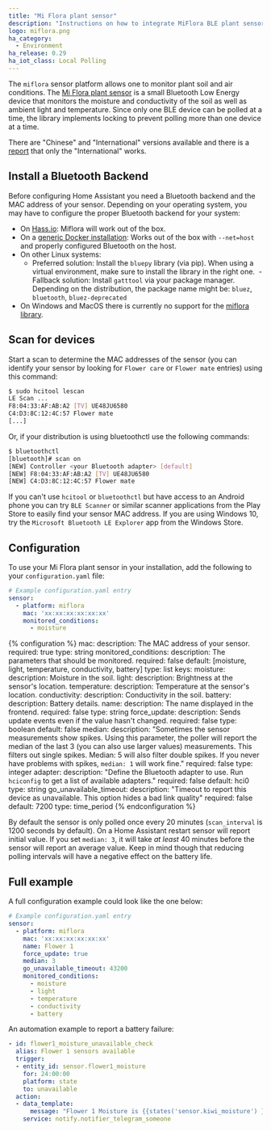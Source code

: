 ```yaml
---
title: "Mi Flora plant sensor"
description: "Instructions on how to integrate MiFlora BLE plant sensor with Home Assistant."
logo: miflora.png
ha_category:
  - Environment
ha_release: 0.29
ha_iot_class: Local Polling
---
```


The `miflora` sensor platform allows one to monitor plant soil and air conditions. The [Mi Flora plant sensor](https://gadget-freakz.com/product/xiaomi-mi-flora-plant-sensor/) is a small Bluetooth Low Energy device that monitors the moisture and conductivity of the soil as well as ambient light and temperature. Since only one BLE device can be polled at a time, the library implements locking to prevent polling more than one device at a time.

There are "Chinese" and "International" versions available and there is a [report](https://community.home-assistant.io/t/miflora-showing-data-unknown/19550/8) that only the "International" works.

## Install a Bluetooth Backend

Before configuring Home Assistant you need a Bluetooth backend and the MAC address of your sensor. Depending on your operating system, you may have to configure the proper Bluetooth backend for your system:

- On [Hass.io](/hassio/installation/): Miflora will work out of the box.
- On a [generic Docker installation](/docs/installation/docker/): Works out of the box with `--net=host` and properly configured Bluetooth on the host.
- On other Linux systems:
  - Preferred solution: Install the `bluepy` library (via pip). When using a virtual environment, make sure to install the library in the right one.
  - Fallback solution: Install `gatttool` via your package manager. Depending on the distribution, the package name might be: `bluez`, `bluetooth`, `bluez-deprecated`
- On Windows and MacOS there is currently no support for the [miflora library](https://github.com/open-homeautomation/miflora/).

## Scan for devices

Start a scan to determine the MAC addresses of the sensor (you can identify your sensor by looking for `Flower care` or `Flower mate` entries) using this command:

```bash
$ sudo hcitool lescan
LE Scan ...
F8:04:33:AF:AB:A2 [TV] UE48JU6580
C4:D3:8C:12:4C:57 Flower mate
[...]
```

Or, if your distribution is using bluetoothctl use the following commands:

```bash
$ bluetoothctl
[bluetooth]# scan on
[NEW] Controller <your Bluetooth adapter> [default]
[NEW] F8:04:33:AF:AB:A2 [TV] UE48JU6580
[NEW] C4:D3:8C:12:4C:57 Flower mate
```

If you can't use `hcitool` or `bluetoothctl` but have access to an Android phone you can try `BLE Scanner` or similar scanner applications from the Play Store to easily find your sensor MAC address. If you are using Windows 10, try the `Microsoft Bluetooth LE Explorer` app from the Windows Store.

## Configuration

To use your Mi Flora plant sensor in your installation, add the following to your `configuration.yaml` file:

```yaml
# Example configuration.yaml entry
sensor:
  - platform: miflora
    mac: 'xx:xx:xx:xx:xx:xx'
    monitored_conditions:
      - moisture
```

{% configuration %}
mac:
  description: The MAC address of your sensor.
  required: true
  type: string
monitored_conditions:
  description: The parameters that should be monitored.
  required: false
  default: [moisture, light, temperature, conductivity, battery]
  type: list
  keys:
    moisture:
      description: Moisture in the soil.
    light:
      description: Brightness at the sensor's location.
    temperature:
      description: Temperature at the sensor's location.
    conductivity:
      description: Conductivity in the soil.
    battery:
      description: Battery details.
name:
  description: The name displayed in the frontend.
  required: false
  type: string
force_update:
  description: Sends update events even if the value hasn't changed.
  required: false
  type: boolean
  default: false
median:
  description: "Sometimes the sensor measurements show spikes. Using this parameter, the poller will report the median of the last 3 (you can also use larger values) measurements. This filters out single spikes. Median: 5 will also filter double spikes. If you never have problems with spikes, `median: 1` will work fine."
  required: false
  type: integer
adapter:
  description: "Define the Bluetooth adapter to use. Run `hciconfig` to get a list of available adapters."
  required: false
  default: hci0
  type: string
go_unavailable_timeout:
  description: "Timeout to report this device as unavailable. This option hides a bad link quality"
  required: false
  default: 7200
  type: time_period
{% endconfiguration %}

<div class='note warning'>

By default the sensor is only polled once every 20 minutes (`scan_interval` is 1200 seconds by default). On a Home Assistant restart sensor will report initial value. If you set `median: 3`, it will take _at least_ 40 minutes before the sensor will report an average value. Keep in mind though that reducing polling intervals will have a negative effect on the battery life.

</div>

## Full example

A full configuration example could look like the one below:

```yaml
# Example configuration.yaml entry
sensor:
  - platform: miflora
    mac: 'xx:xx:xx:xx:xx:xx'
    name: Flower 1
    force_update: true    
    median: 3
    go_unavailable_timeout: 43200
    monitored_conditions:
      - moisture
      - light
      - temperature
      - conductivity
      - battery
```
An automation example to report a battery failure:

```yaml
- id: flower1_moisture_unavailable_check
  alias: Flower 1 sensors available
  trigger:
  - entity_id: sensor.flower1_moisture
    for: 24:00:00
    platform: state
    to: unavailable
  action:
  - data_template:
      message: "Flower 1 Moisture is {{states('sensor.kiwi_moisture') }}"
    service: notify.notifier_telegram_someone
```
